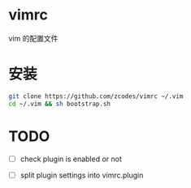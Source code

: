 # vimrc

vim 的配置文件

# 安装

```sh
git clone https://github.com/zcodes/vimrc ~/.vim
cd ~/.vim && sh bootstrap.sh
```

# TODO

- [ ] check plugin is enabled or not
- [ ] split plugin settings into vimrc.plugin


